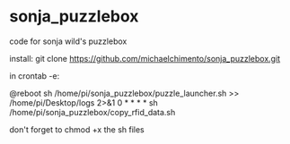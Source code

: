 # sonja_puzzlebox
code for sonja wild's puzzlebox

install:
git clone https://github.com/michaelchimento/sonja_puzzlebox.git

in crontab -e:

@reboot sh /home/pi/sonja_puzzlebox/puzzle_launcher.sh >> /home/pi/Desktop/logs 2>&1
0 * * * * sh /home/pi/sonja_puzzlebox/copy_rfid_data.sh

don't forget to chmod +x the sh files
